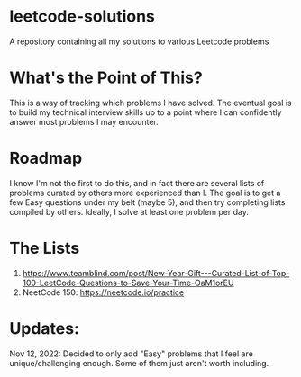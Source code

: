 # leetcode-solutions
A repository containing all my solutions to various Leetcode problems

# What's the Point of This?
This is a way of tracking which problems I have solved. The eventual goal is to build my technical 
interview skills up to a point where I can confidently answer most problems I may encounter.

# Roadmap
I know I'm not the first to do this, and in fact there are several lists of problems curated by 
others more experienced than I. The goal is to get a few Easy questions under my belt (maybe 5), and 
then try completing lists compiled by others. Ideally, I solve at least one problem per day. 

# The Lists
1. https://www.teamblind.com/post/New-Year-Gift---Curated-List-of-Top-100-LeetCode-Questions-to-Save-Your-Time-OaM1orEU 
2. NeetCode 150: https://neetcode.io/practice

# Updates:

Nov 12, 2022: Decided to only add "Easy" problems that I feel are unique/challenging enough. Some of them just aren't worth
including.
